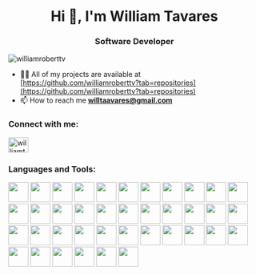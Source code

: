 <h1 align="center">Hi 👋, I'm William Tavares</h1>
<h3 align="center">Software Developer</h3>

<p align="left">
  <img
    src="https://komarev.com/ghpvc/?username=williamroberttv&label=Profile%20views&color=0e75b6&style=flat"
    alt="williamroberttv"
  />
</p>

- 👨‍💻 All of my projects are available at
[https://github.com/williamroberttv?tab=repositories](https://github.com/williamroberttv?tab=repositories)
- 📫 How to reach me **willtaavares@gmail.com**

<h3 align="left">Connect with me:</h3>
<p align="left">
  <a href="https://linkedin.com/in/williamtavares" target="blank"
    ><img
      align="center"
      src="https://raw.githubusercontent.com/rahuldkjain/github-profile-readme-generator/master/src/images/icons/Social/linked-in-alt.svg"
      alt="williamtavares"
      height="30"
      width="40"
  /></a>
</p>

<h3 align="left">Languages and Tools:</h3>

<div>
    <img
      src="https://cdn.jsdelivr.net/gh/devicons/devicon/icons/javascript/javascript-original.svg"
      width="40"
      height="40"
    />
    <img
      src="https://cdn.jsdelivr.net/gh/devicons/devicon/icons/typescript/typescript-original.svg"
      width="40"
      height="40"
    />
    <img
      src="https://cdn.jsdelivr.net/gh/devicons/devicon/icons/nodejs/nodejs-original.svg"
      width="40"
      height="40"
    />
    <img
      src="https://cdn.jsdelivr.net/gh/devicons/devicon/icons/python/python-original.svg"
      width="40"
      height="40"
    />
    <img
      src="https://cdn.jsdelivr.net/gh/devicons/devicon/icons/mysql/mysql-original.svg"
      width="40"
      height="40"
    />
    <img
      src="https://cdn.jsdelivr.net/gh/devicons/devicon@latest/icons/mongodb/mongodb-plain-wordmark.svg"
      width="40"
      height="40"
    />
    <img
      src="https://cdn.jsdelivr.net/gh/devicons/devicon/icons/redis/redis-original.svg"
      width="40"
      height="40"
    />
    <img
      src="https://cdn.jsdelivr.net/gh/devicons/devicon@latest/icons/figma/figma-original.svg"
      width="40"
      height="40"
    />
    <img
      src="https://cdn.jsdelivr.net/gh/devicons/devicon@latest/icons/go/go-original-wordmark.svg"
      width="40"
      height="40"
    />
    <img
      src="https://cdn.jsdelivr.net/gh/devicons/devicon@latest/icons/grafana/grafana-original-wordmark.svg"
      width="40"
      height="40"
    />
    <img
      src="https://cdn.jsdelivr.net/gh/devicons/devicon@latest/icons/graphql/graphql-plain-wordmark.svg"
      width="40"
      height="40"
    />
    <img
      src="https://cdn.jsdelivr.net/gh/devicons/devicon@latest/icons/grpc/grpc-original.svg"
      width="40"
      height="40"
    />
    <img
      src="https://cdn.jsdelivr.net/gh/devicons/devicon@latest/icons/nestjs/nestjs-original-wordmark.svg"
      width="40"
      height="40"
    />
    <img
      src="https://cdn.jsdelivr.net/gh/devicons/devicon@latest/icons/nextjs/nextjs-original-wordmark.svg"
      width="40"
      height="40"
    />
    <img
      src="https://cdn.jsdelivr.net/gh/devicons/devicon@latest/icons/insomnia/insomnia-original.svg"
      width="40"
      height="40"
    />
    <img
      src="https://cdn.jsdelivr.net/gh/devicons/devicon@latest/icons/react/react-original-wordmark.svg"
      width="40"
      height="40"
    />
    <img
      src="https://cdn.jsdelivr.net/gh/devicons/devicon@latest/icons/rabbitmq/rabbitmq-original.svg"
      width="40"
      height="40"
    />
    <img
      src="https://cdn.jsdelivr.net/gh/devicons/devicon@latest/icons/postman/postman-original.svg"
      width="40"
      height="40"
    />
    <img
      src="https://cdn.jsdelivr.net/gh/devicons/devicon@latest/icons/apachekafka/apachekafka-original-wordmark.svg"
      width="40"
      height="40"
    />
    <img
      src="https://cdn.jsdelivr.net/gh/devicons/devicon@latest/icons/axios/axios-plain-wordmark.svg"
      width="40"
      height="40"
    />
    <img
      src="https://cdn.jsdelivr.net/gh/devicons/devicon@latest/icons/azure/azure-original.svg"
      width="40"
      height="40"
    />
    <img
      src="https://cdn.jsdelivr.net/gh/devicons/devicon@latest/icons/browserstack/browserstack-original-wordmark.svg"
      width="40"
      height="40"
    />
    <img
      src="https://cdn.jsdelivr.net/gh/devicons/devicon@latest/icons/dbeaver/dbeaver-original.svg"
      width="40"
      height="40"
    />
    <img
      src="https://cdn.jsdelivr.net/gh/devicons/devicon@latest/icons/docker/docker-original-wordmark.svg"
      width="40"
      height="40"
    />
    <img
      src="https://cdn.jsdelivr.net/gh/devicons/devicon@latest/icons/express/express-original-wordmark.svg"
      width="40"
      height="40"
    />
    <img
      src="https://cdn.jsdelivr.net/gh/devicons/devicon@latest/icons/fastapi/fastapi-original.svg"
      width="40"
      height="40"
    />
    <img
      src="https://cdn.jsdelivr.net/gh/devicons/devicon@latest/icons/jasmine/jasmine-original.svg"
      width="40"
      height="40"
    />
    <img
      src="https://cdn.jsdelivr.net/gh/devicons/devicon@latest/icons/jest/jest-plain.svg"
      width="40"
      height="40"
    />
    <img
      src="https://cdn.jsdelivr.net/gh/devicons/devicon@latest/icons/vscode/vscode-original.svg"
      width="40"
      height="40"
    />
    <img
      src="https://cdn.jsdelivr.net/gh/devicons/devicon@latest/icons/tailwindcss/tailwindcss-original-wordmark.svg"
      width="40"
      height="40"
    />
    <img
      src="https://cdn.jsdelivr.net/gh/devicons/devicon@latest/icons/swagger/swagger-original.svg"
      width="40"
      height="40"
    />
    <img
      src="https://cdn.jsdelivr.net/gh/devicons/devicon@latest/icons/rxjs/rxjs-original.svg"
      width="40"
      height="40"
    />
    <img
      src="https://cdn.jsdelivr.net/gh/devicons/devicon@latest/icons/sqlalchemy/sqlalchemy-original-wordmark.svg"
      width="40"
      height="40"
    />
    <img
      src="https://cdn.jsdelivr.net/gh/devicons/devicon@latest/icons/postgresql/postgresql-original.svg"
      width="40"
      height="40"
    />
    <img
      src="https://cdn.jsdelivr.net/gh/devicons/devicon@latest/icons/prisma/prisma-original.svg"
      width="40"
      height="40"
    />
    <img
      src="https://cdn.jsdelivr.net/gh/devicons/devicon@latest/icons/sequelize/sequelize-original.svg"
      width="40"
      height="40"
    />
    <img
      src="https://cdn.jsdelivr.net/gh/devicons/devicon@latest/icons/mysql/mysql-original.svg"
      width="40"
      height="40"
    />
    <img
      src="https://cdn.jsdelivr.net/gh/devicons/devicon@latest/icons/sass/sass-original.svg"
      width="40"
      height="40"
    />
    <img
      src="https://cdn.jsdelivr.net/gh/devicons/devicon@latest/icons/slack/slack-original.svg"
      width="40"
      height="40"
    />
</div>

